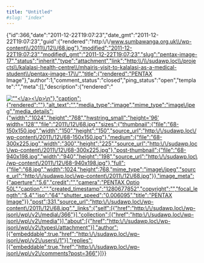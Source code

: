 ```yaml
---
title: "Untitled"
#slug: "index"
---
```


{"id":366,"date":"2011-12-22T19:07:23","date\_gmt":"2011-12-22T19:07:23","guid":{"rendered":"http:\\/\\/www.sumbawanga.org.uk\\/wp-content\\/2011\\/12\\/68.jpg"},"modified":"2011-12-22T19:07:23","modified\_gmt":"2011-12-22T19:07:23","slug":"pentax-image-17","status":"inherit","type":"attachment","link":"http:\\/\\/sudawp.loc\\/projects\\/kalalasi-health-centre\\/mhairis-visit-to-kalalasi-as-a-medical-student\\/pentax-image-17\\/","title":{"rendered":"PENTAX Image"},"author":1,"comment\_status":"closed","ping\_status":"open","template":"","meta":\[\],"description":{"rendered":"

[![\"\"](\"http:\/\/sudawp.loc\/wp-content\/2011\/12\/68-300x225.jpg\")<\\/a><\\/p>\\n"},"caption":{"rendered":""},"alt\_text":"","media\_type":"image","mime\_type":"image\\/jpeg","media\_details":{"width":"1024","height":"768","hwstring\_small":"height='96' width='128'","file":"2011\\/12\\/68.jpg","sizes":{"thumbnail":{"file":"68-150x150.jpg","width":"150","height":"150","source\_url":"http:\\/\\/sudawp.loc\\/wp-content\\/2011\\/12\\/68-150x150.jpg"},"medium":{"file":"68-300x225.jpg","width":"300","height":"225","source\_url":"http:\\/\\/sudawp.loc\\/wp-content\\/2011\\/12\\/68-300x225.jpg"},"post-thumbnail":{"file":"68-940x198.jpg","width":"940","height":"198","source\_url":"http:\\/\\/sudawp.loc\\/wp-content\\/2011\\/12\\/68-940x198.jpg"},"full":{"file":"68.jpg","width":1024,"height":768,"mime\_type":"image\\/jpeg","source\_url":"http:\\/\\/sudawp.loc\\/wp-content\\/2011\\/12\\/68.jpg"}},"image\_meta":{"aperture":"5.6","credit":"","camera":"PENTAX Optio 50L","caption":"","created\_timestamp":"1280677852","copyright":"","focal\_length":"5.4","iso":"64","shutter\_speed":"0.006095","title":"PENTAX Image"}},"post":331,"source\_url":"http:\\/\\/sudawp.loc\\/wp-content\\/2011\\/12\\/68.jpg","\_links":{"self":\[{"href":"http:\\/\\/sudawp.loc\\/wp-json\\/wp\\/v2\\/media\\/366"}\],"collection":\[{"href":"http:\\/\\/sudawp.loc\\/wp-json\\/wp\\/v2\\/media"}\],"about":\[{"href":"http:\\/\\/sudawp.loc\\/wp-json\\/wp\\/v2\\/types\\/attachment"}\],"author":\[{"embeddable":true,"href":"http:\\/\\/sudawp.loc\\/wp-json\\/wp\\/v2\\/users\\/1"}\],"replies":\[{"embeddable":true,"href":"http:\\/\\/sudawp.loc\\/wp-json\\/wp\\/v2\\/comments?post=366"}\]}}](http:\/\/sudawp.loc\/wp-content\/2011\/12\/68.jpg)